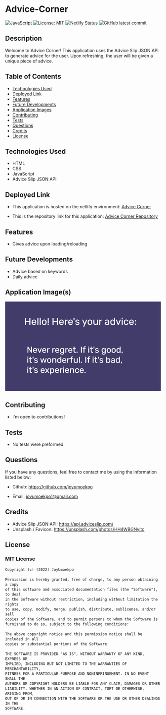 # Advice-Corner
[![JavaScript](https://img.shields.io/badge/--F7DF1E?logo=javascript&logoColor=000)](https://www.javascript.com/)
[![License: MIT](https://img.shields.io/badge/License-MIT-green.svg)](https://opensource.org/licenses/MIT)
[![Netlify Status](https://api.netlify.com/api/v1/badges/b8b517d2-ec08-478f-910c-da034d0d5463/deploy-status)](https://app.netlify.com/sites/advice-corner/deploys)
[![GitHub latest commit](https://img.shields.io/github/last-commit/JoyUmoekpo/Advice-Corner)](https://github.com/JoyUmoekpo/Advice-Corner/commit/main)

## Description
Welcome to Advice Corner! This application uses the Advice Slip JSON API to generate advice for the user. Upon refreshing, the user will be given a unique piece of advice.
## Table of Contents
* [Technologies Used](#technologies-used)
* [Deployed Link](#deployed-link)
* [Features](#features)
* [Future Developments](#future-developments)
* [Application Images](#application-images)
* [Contributing](#contributing)
* [Tests](#tests)
* [Questions](#questions)
* [Credits](#credits)
* [License](#license)

## Technologies Used
* HTML
* CSS
* JavaScript
* Advice Slip JSON API

## Deployed Link

* This application is hosted on the netlify environment: [Advice Corner](https://advice-corner.netlify.app/)

* This is the repository link for this application: [Advice Corner Repository](https://github.com/JoyUmoekpo/Advice-Corner)

## Features
* Gives advice upon loading/reloading
## Future Developments
* Advice based on keywords
* Daily advice
## Application Image(s)
![Advice Images](./assets/image.png)

## Contributing
* I'm open to contributions!
## Tests
* No tests were preformed.
## Questions
If you have any questions, feel free to contact me by using the information listed below:

* Github: https://github.com/joyumoekpo

* Email: joyumoekpo1@gmail.com

## Credits
* Advice Slip JSON API: https://api.adviceslip.com/
* Unsplash / Favicon: https://unsplash.com/photos/HH4WBGNyltc
## License
### MIT License

```
Copyright (c) [2022] JoyUmoekpo

Permission is hereby granted, free of charge, to any person obtaining a copy
of this software and associated documentation files (the "Software"), to deal
in the Software without restriction, including without limitation the rights
to use, copy, modify, merge, publish, distribute, sublicense, and/or sell
copies of the Software, and to permit persons to whom the Software is
furnished to do so, subject to the following conditions:

The above copyright notice and this permission notice shall be included in all
copies or substantial portions of the Software.

THE SOFTWARE IS PROVIDED "AS IS", WITHOUT WARRANTY OF ANY KIND, EXPRESS OR
IMPLIED, INCLUDING BUT NOT LIMITED TO THE WARRANTIES OF MERCHANTABILITY,
FITNESS FOR A PARTICULAR PURPOSE AND NONINFRINGEMENT. IN NO EVENT SHALL THE
AUTHORS OR COPYRIGHT HOLDERS BE LIABLE FOR ANY CLAIM, DAMAGES OR OTHER
LIABILITY, WHETHER IN AN ACTION OF CONTRACT, TORT OR OTHERWISE, ARISING FROM,
OUT OF OR IN CONNECTION WITH THE SOFTWARE OR THE USE OR OTHER DEALINGS IN THE
SOFTWARE.
```
